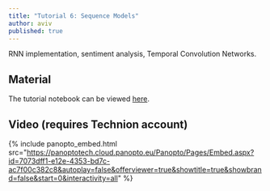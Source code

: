 ```yaml
---
title: "Tutorial 6: Sequence Models"
author: aviv
published: true
---
```


RNN implementation, sentiment analysis, Temporal Convolution Networks.

## Material

The tutorial notebook can be viewed [here](https://nbviewer.jupyter.org/github/vistalab-technion/cs236781-tutorials/blob/master/t06/tutorial6-SeqModels.ipynb?flush_cache=true).

## Video (requires Technion account)

{% include panopto_embed.html src="https://panoptotech.cloud.panopto.eu/Panopto/Pages/Embed.aspx?id=7073dff1-e12e-4353-bd7c-ac7f00c382c8&autoplay=false&offerviewer=true&showtitle=true&showbrand=false&start=0&interactivity=all" %}
